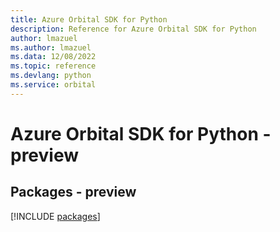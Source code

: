 ```yaml
---
title: Azure Orbital SDK for Python
description: Reference for Azure Orbital SDK for Python
author: lmazuel
ms.author: lmazuel
ms.data: 12/08/2022
ms.topic: reference
ms.devlang: python
ms.service: orbital
---
```

# Azure Orbital SDK for Python - preview
## Packages - preview
[!INCLUDE [packages](orbital-index.md)]